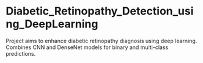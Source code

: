 # Diabetic_Retinopathy_Detection_using_DeepLearning
Project aims to enhance diabetic retinopathy diagnosis using deep learning. Combines CNN and DenseNet models for binary and multi-class predictions.
